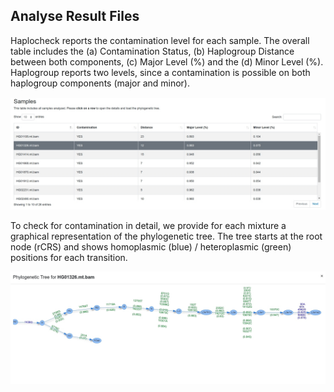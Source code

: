
## Analyse Result Files 

Haplocheck reports the contamination level for each sample. The overall table includes the (a) Contamination Status, (b) Haplogroup Distance between both components, (c) Major Level (%) and the (d) Minor Level (%). Haplogroup reports two levels, since a contamination is possible on both haplogroup components (major and minor). 

![Result Report](img/report1.png)

To check for contamination in detail, we provide for each mixture a graphical representation of the phylogenetic tree. The tree starts at the root node (rCRS) and shows homoplasmic (blue) / heteroplasmic (green) positions for each transition.

![Phylogenetic Tree](img/report_tree.png)
